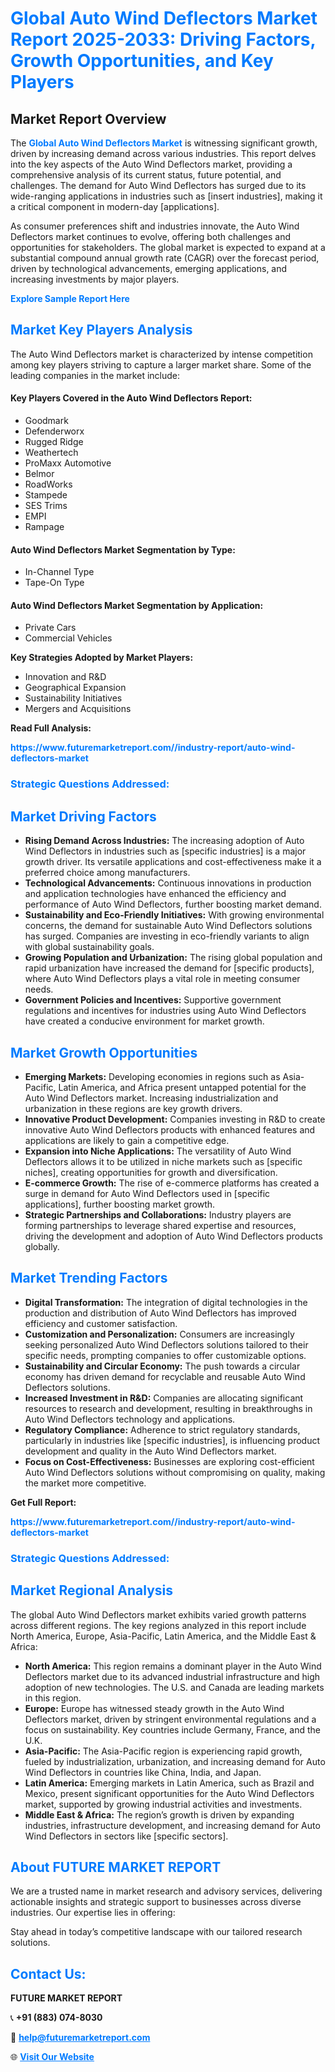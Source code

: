<h1 style="color: #007BFF;">Global Auto Wind Deflectors Market Report 2025-2033: Driving Factors, Growth Opportunities, and Key Players</h1>

<section id="overview">
<h2>Market Report Overview</h2>
<p>The <a href="https://www.futuremarketreport.com//industry-report/auto-wind-deflectors-market" style="color: #007BFF; text-decoration: none;"><strong>Global Auto Wind Deflectors Market</strong></a> is witnessing significant growth, driven by increasing demand across various industries. This report delves into the key aspects of the Auto Wind Deflectors market, providing a comprehensive analysis of its current status, future potential, and challenges. The demand for Auto Wind Deflectors has surged due to its wide-ranging applications in industries such as [insert industries], making it a critical component in modern-day [applications].</p>
<p>As consumer preferences shift and industries innovate, the Auto Wind Deflectors market continues to evolve, offering both challenges and opportunities for stakeholders. The global market is expected to expand at a substantial compound annual growth rate (CAGR) over the forecast period, driven by technological advancements, emerging applications, and increasing investments by major players.</p>
</section>

<section id="overview">
<p><a href="https://www.futuremarketreport.com//request-sample/reportId=86741" style="color: #007BFF; text-decoration: none;"><strong>Explore Sample Report Here</strong></a></p>
</section>

<section id="key-players">
<h2 style="color: #007BFF;">Market Key Players Analysis</h2>
<p>The Auto Wind Deflectors market is characterized by intense competition among key players striving to capture a larger market share. Some of the leading companies in the market include:</p>
<h4>Key Players Covered in the Auto Wind Deflectors Report:</h4>
<ul><li>Goodmark</li><li>Defenderworx</li><li>Rugged Ridge</li><li>Weathertech</li><li>ProMaxx Automotive</li><li>Belmor</li><li>RoadWorks</li><li>Stampede</li><li>SES Trims</li><li>EMPI</li><li>Rampage</li></ul>
<h4>Auto Wind Deflectors Market Segmentation by Type:</h4>
<ul><li>In-Channel Type</li><li>Tape-On Type</li></ul>

<h4>Auto Wind Deflectors Market Segmentation by Application:</h4>
<ul><li>Private Cars</li><li>Commercial Vehicles</li></ul>
<p><strong>Key Strategies Adopted by Market Players:</strong></p>
<ul>
<li>Innovation and R&D</li>
<li>Geographical Expansion</li>
<li>Sustainability Initiatives</li>
<li>Mergers and Acquisitions</li>
</ul>
</section>

<section>
<p><strong>Read Full Analysis: </strong></p><a href="https://www.futuremarketreport.com//industry-report/auto-wind-deflectors-market" style="color: #007BFF; text-decoration: none;"><strong>https://www.futuremarketreport.com//industry-report/auto-wind-deflectors-market</strong></a>
<h3 style="color: #007BFF;">Strategic Questions Addressed:</h3>
</section>

<section id="driving-factors">
<h2 style="color: #007BFF;">Market Driving Factors</h2>
<ul>
<li><strong>Rising Demand Across Industries:</strong> The increasing adoption of Auto Wind Deflectors in industries such as [specific industries] is a major growth driver. Its versatile applications and cost-effectiveness make it a preferred choice among manufacturers.</li>
<li><strong>Technological Advancements:</strong> Continuous innovations in production and application technologies have enhanced the efficiency and performance of Auto Wind Deflectors, further boosting market demand.</li>
<li><strong>Sustainability and Eco-Friendly Initiatives:</strong> With growing environmental concerns, the demand for sustainable Auto Wind Deflectors solutions has surged. Companies are investing in eco-friendly variants to align with global sustainability goals.</li>
<li><strong>Growing Population and Urbanization:</strong> The rising global population and rapid urbanization have increased the demand for [specific products], where Auto Wind Deflectors plays a vital role in meeting consumer needs.</li>
<li><strong>Government Policies and Incentives:</strong> Supportive government regulations and incentives for industries using Auto Wind Deflectors have created a conducive environment for market growth.</li>
</ul>
</section>

<section id="growth-opportunities">
<h2 style="color: #007BFF;">Market Growth Opportunities</h2>
<ul>
<li><strong>Emerging Markets:</strong> Developing economies in regions such as Asia-Pacific, Latin America, and Africa present untapped potential for the Auto Wind Deflectors market. Increasing industrialization and urbanization in these regions are key growth drivers.</li>
<li><strong>Innovative Product Development:</strong> Companies investing in R&D to create innovative Auto Wind Deflectors products with enhanced features and applications are likely to gain a competitive edge.</li>
<li><strong>Expansion into Niche Applications:</strong> The versatility of Auto Wind Deflectors allows it to be utilized in niche markets such as [specific niches], creating opportunities for growth and diversification.</li>
<li><strong>E-commerce Growth:</strong> The rise of e-commerce platforms has created a surge in demand for Auto Wind Deflectors used in [specific applications], further boosting market growth.</li>
<li><strong>Strategic Partnerships and Collaborations:</strong> Industry players are forming partnerships to leverage shared expertise and resources, driving the development and adoption of Auto Wind Deflectors products globally.</li>
</ul>
</section>

<section id="trending-factors">
<h2 style="color: #007BFF;">Market Trending Factors</h2>
<ul>
<li><strong>Digital Transformation:</strong> The integration of digital technologies in the production and distribution of Auto Wind Deflectors has improved efficiency and customer satisfaction.</li>
<li><strong>Customization and Personalization:</strong> Consumers are increasingly seeking personalized Auto Wind Deflectors solutions tailored to their specific needs, prompting companies to offer customizable options.</li>
<li><strong>Sustainability and Circular Economy:</strong> The push towards a circular economy has driven demand for recyclable and reusable Auto Wind Deflectors solutions.</li>
<li><strong>Increased Investment in R&D:</strong> Companies are allocating significant resources to research and development, resulting in breakthroughs in Auto Wind Deflectors technology and applications.</li>
<li><strong>Regulatory Compliance:</strong> Adherence to strict regulatory standards, particularly in industries like [specific industries], is influencing product development and quality in the Auto Wind Deflectors market.</li>
<li><strong>Focus on Cost-Effectiveness:</strong> Businesses are exploring cost-efficient Auto Wind Deflectors solutions without compromising on quality, making the market more competitive.</li>
</ul>
</section>

<section>
<p><strong>Get Full Report: </strong></p><a href="https://www.futuremarketreport.com//industry-report/auto-wind-deflectors-market" style="color: #007BFF; text-decoration: none;"><strong>https://www.futuremarketreport.com//industry-report/auto-wind-deflectors-market</strong></a>
<h3 style="color: #007BFF;">Strategic Questions Addressed:</h3>
</section>


<section id="regional-analysis">
<h2 style="color: #007BFF;">Market Regional Analysis</h2>
<p>The global Auto Wind Deflectors market exhibits varied growth patterns across different regions. The key regions analyzed in this report include North America, Europe, Asia-Pacific, Latin America, and the Middle East & Africa:</p>
<ul>
<li><strong>North America:</strong> This region remains a dominant player in the Auto Wind Deflectors market due to its advanced industrial infrastructure and high adoption of new technologies. The U.S. and Canada are leading markets in this region.</li>
<li><strong>Europe:</strong> Europe has witnessed steady growth in the Auto Wind Deflectors market, driven by stringent environmental regulations and a focus on sustainability. Key countries include Germany, France, and the U.K.</li>
<li><strong>Asia-Pacific:</strong> The Asia-Pacific region is experiencing rapid growth, fueled by industrialization, urbanization, and increasing demand for Auto Wind Deflectors in countries like China, India, and Japan.</li>
<li><strong>Latin America:</strong> Emerging markets in Latin America, such as Brazil and Mexico, present significant opportunities for the Auto Wind Deflectors market, supported by growing industrial activities and investments.</li>
<li><strong>Middle East & Africa:</strong> The region’s growth is driven by expanding industries, infrastructure development, and increasing demand for Auto Wind Deflectors in sectors like [specific sectors].</li>
</ul>
</section>

<footer>
<h2 style="color: #007BFF;">About FUTURE MARKET REPORT</h2>
<p>We are a trusted name in market research and advisory services, delivering actionable insights and strategic support to businesses across diverse industries. Our expertise lies in offering:</p>

<p>Stay ahead in today’s competitive landscape with our tailored research solutions.</p>

<h2 style="color: #007BFF;">Contact Us:</h2>
<p><strong>FUTURE MARKET REPORT</strong></p>
<p>📞 <strong>+91 (883) 074-8030</strong></p>
<p>📧 <strong><a href="mailto:help@futuremarketreport.com" style="color: #007BFF;">help@futuremarketreport.com</a></strong></p>
<p>🌐 <strong><a href="https://www.futuremarketreport.com/" style="color: #007BFF;">Visit Our Website</a></strong></p>
</footer>